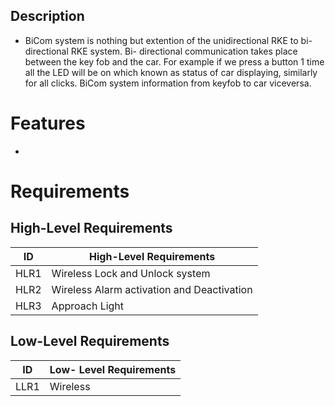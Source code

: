 ##  Description
- BiCom system is nothing but extention of the unidirectional RKE to bi-directional RKE system. Bi- directional communication takes place between the key fob and the car. For example if we press a button 1 time all the LED will be on which known as status of car displaying, similarly for all clicks. BiCom system information from keyfob to car viceversa.
# Features
- 

#  Requirements
## High-Level Requirements
| ID | High-Level Requirements |
| -------- | -------------- |
| HLR1 | Wireless Lock and Unlock system |
| HLR2 |  Wireless Alarm activation and Deactivation |
| HLR3 |  Approach Light |


## Low-Level Requirements
| ID | Low- Level Requirements |
| -------- | ------------ |
| LLR1 | Wireless 
